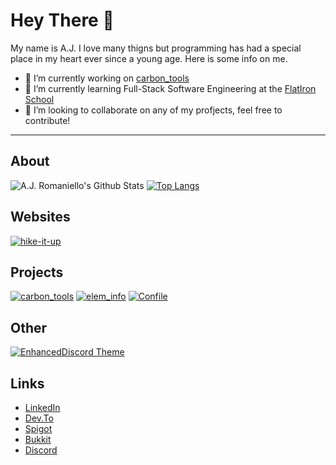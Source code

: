 # Hey There 👋 
My name is A.J. I love many thigns but programming has had a special place in my heart ever since a young age. Here is some info on me.

- 🔭 I’m currently working on [carbon_tools](https://github.com/aj-rom/carbon_tools)
- 🌱 I’m currently learning Full-Stack Software Engineering at the [FlatIron School](https://flatironschool.com/)
- 👯 I’m looking to collaborate on any of my profjects, feel free to contribute!
---

## About
![A.J. Romaniello's Github Stats](https://github-readme-stats.vercel.app/api?username=aj-rom&show_icons=true&theme=default)
[![Top Langs](https://github-readme-stats.vercel.app/api/top-langs/?username=aj-rom&layout=compact&theme=default)](https://github.com/anuraghazra/github-readme-stats)

## Websites
[![hike-it-up](https://github-readme-stats.vercel.app/api/pin/?username=aj-rom&repo=hike-it-up&theme=default)](https://github.com/aj-rom/hike-it-up)

## Projects
[![carbon_tools](https://github-readme-stats.vercel.app/api/pin/?username=aj-rom&repo=carbon_tools&theme=default)](https://github.com/aj-rom/carbon_tools)
[![elem_info](https://github-readme-stats.vercel.app/api/pin/?username=aj-rom&repo=elem_info&theme=default)](https://github.com/aj-rom/elem_info)
[![Confile](https://github-readme-stats.vercel.app/api/pin/?username=aj-rom&repo=Confile&theme=default)](https://github.com/aj-rom/Confile)

## Other
[![EnhancedDiscord Theme](https://github-readme-stats.vercel.app/api/pin/?username=aj-rom&repo=FadedLight-EnhancedDiscordTheme&theme=default)](https://github.com/aj-rom/FadedLight-EnhancedDiscordTheme)

## Links
* [LinkedIn](https://www.linkedin.com/in/aj-romaniello/)
* [Dev.To](https://dev.to/ajrom)
* [Spigot](https://www.spigotmc.org/members/coachl_ck.786451/)
* [Bukkit](https://dev.bukkit.org/members/coachl_ck)
* [Discord](https://discord.gg/kJWrjhM)
